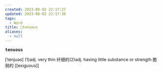```yaml
---
created: 2023-08-02 22:17:27
updated: 2023-08-02 22:17:36
tags:
  - Word
title: 📖tenuous
aliases:
  - null
---
```


<pre><strong>tenuous</strong></pre>
[ˈtenjuəs]
(1)adj. very thin 纤细的(2)adj. having little substance or strength 脆弱的
[[exiguous]]
